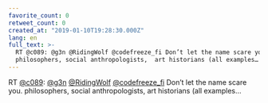 ```yaml
---
favorite_count: 0
retweet_count: 0
created_at: "2019-01-10T19:28:30.000Z"
lang: en
full_text: >-
  RT @c089: @g3n @RidingWolf @codefreeze_fi Don’t let the name scare you.
  philosophers, social anthropologists,  art historians (all examples…
---
```


RT [@c089](https://twitter.com/c089): [@g3n](https://twitter.com/g3n)
[@RidingWolf](https://twitter.com/RidingWolf)
[@codefreeze_fi](https://twitter.com/codefreeze_fi) Don’t let the name scare
you. philosophers, social anthropologists, art historians (all examples…
